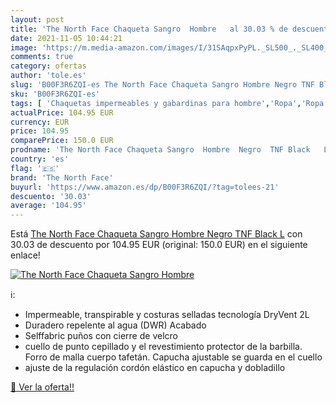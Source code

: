 ```yaml
---
layout: post
title: 'The North Face Chaqueta Sangro  Hombre   al 30.03 % de descuento'
date: 2021-11-05 10:44:21
image: 'https://m.media-amazon.com/images/I/31SAqpxPyPL._SL500_._SL400_.jpg'
comments: true
category: ofertas
author: 'tole.es'
slug: 'B00F3R6ZQI-es The North Face Chaqueta Sangro Hombre Negro TNF Black L'
sku: 'B00F3R6ZQI-es'
tags: [ 'Chaquetas impermeables y gabardinas para hombre','Ropa','Ropa impermeable y de nieve para hombre','Ropa para hombre','chaqueta','the north face', ]
actualPrice: 104.95 EUR
currency: EUR
price: 104.95
comparePrice: 150.0 EUR
prodname: 'The North Face Chaqueta Sangro  Hombre  Negro  TNF Black   L'
country: 'es'
flag: '🇪🇸'
brand: 'The North Face'
buyurl: 'https://www.amazon.es/dp/B00F3R6ZQI/?tag=tolees-21'
descuento: '30.03'
average: '104.95'
---
```


Está [The North Face Chaqueta Sangro  Hombre  Negro  TNF Black   L](https://www.amazon.es/dp/B00F3R6ZQI/?tag=tolees-21) con 30.03 de descuento por 104.95 EUR (original: 150.0 EUR) en el siguiente enlace!

[![The North Face Chaqueta Sangro  Hombre  ](https://m.media-amazon.com/images/I/31SAqpxPyPL._SL500_._SL400_.jpg)](https://www.amazon.es/dp/B00F3R6ZQI/?tag=tolees-21)

ℹ️:

- Impermeable, transpirable y costuras selladas tecnología DryVent 2L
- Duradero repelente al agua (DWR) Acabado
- Selffabric puños con cierre de velcro
- cuello de punto cepillado y el revestimiento protector de la barbilla. Forro de malla cuerpo tafetán. Capucha ajustable se guarda en el cuello
- ajuste de la regulación cordón elástico en capucha y dobladillo

[🛒 Ver la oferta!!](https://www.amazon.es/dp/B00F3R6ZQI/?tag=tolees-21)
